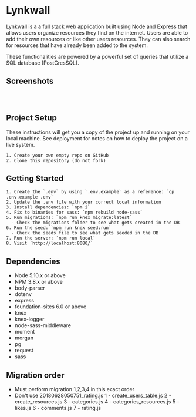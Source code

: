# Lynkwall
Lynkwall is a a full stack web application built using Node and Express that allows users organize resources they find on the internet. Users are able to add their own resources or like other users resources. They can also search for resources that have already been added to the system. 

These functionalities are powered by a powerful set of queries that utilize a SQL database (PostGresSQL).

## Screenshots

![]()



![]()



![]()






## Project Setup


These instructions will get you a copy of the project up and running on your local machine. See deployment for notes on how to deploy the project on a live system.

```
1. Create your own empty repo on GitHub
2. Clone this repository (do not fork)
```

## Getting Started
```
1. Create the `.env` by using `.env.example` as a reference: `cp .env.example .env`
2. Update the .env file with your correct local information
3. Install dependencies: `npm i`
4. Fix to binaries for sass: `npm rebuild node-sass`
5. Run migrations: `npm run knex migrate:latest`
  - Check the migrations folder to see what gets created in the DB
6. Run the seed: `npm run knex seed:run`
  - Check the seeds file to see what gets seeded in the DB
7. Run the server: `npm run local`
8. Visit `http://localhost:8080/`
```
## Dependencies
- Node 5.10.x or above
- NPM 3.8.x or above
- body-parser
- dotenv
- express
- foundation-sites 6.0 or above
- knex
- knex-logger
- node-sass-middleware
- moment
- morgan
- pg
- request
- sass

## Migration order
- Must perform migration 1,2,3,4 in this exact order
- Don't use 20180628050751_rating.js
1 - create_users_table.js
2 - create_resources.js
3 - categories.js
4 - categories_resources.js
5 - likes.js
6 - comments.js
7 - rating.js
